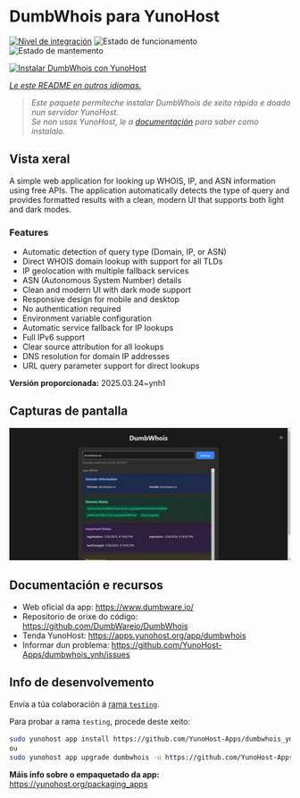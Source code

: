 <!--
NOTA: Este README foi creado automáticamente por <https://github.com/YunoHost/apps/tree/master/tools/readme_generator>
NON debe editarse manualmente.
-->

# DumbWhois para YunoHost

[![Nivel de integración](https://apps.yunohost.org/badge/integration/dumbwhois)](https://ci-apps.yunohost.org/ci/apps/dumbwhois/)
![Estado de funcionamento](https://apps.yunohost.org/badge/state/dumbwhois)
![Estado de mantemento](https://apps.yunohost.org/badge/maintained/dumbwhois)

[![Instalar DumbWhois con YunoHost](https://install-app.yunohost.org/install-with-yunohost.svg)](https://install-app.yunohost.org/?app=dumbwhois)

*[Le este README en outros idiomas.](./ALL_README.md)*

> *Este paquete permíteche instalar DumbWhois de xeito rápido e doado nun servidor YunoHost.*  
> *Se non usas YunoHost, le a [documentación](https://yunohost.org/install) para saber como instalalo.*

## Vista xeral

A simple web application for looking up WHOIS, IP, and ASN information using free APIs. The application automatically detects the type of query and provides formatted results with a clean, modern UI that supports both light and dark modes.

### Features

- Automatic detection of query type (Domain, IP, or ASN)
- Direct WHOIS domain lookup with support for all TLDs
- IP geolocation with multiple fallback services
- ASN (Autonomous System Number) details
- Clean and modern UI with dark mode support
- Responsive design for mobile and desktop
- No authentication required
- Environment variable configuration
- Automatic service fallback for IP lookups
- Full IPv6 support
- Clear source attribution for all lookups
- DNS resolution for domain IP addresses
- URL query parameter support for direct lookups


**Versión proporcionada:** 2025.03.24~ynh1

## Capturas de pantalla

![Captura de pantalla de DumbWhois](./doc/screenshots/screenshot.png)

## Documentación e recursos

- Web oficial da app: <https://www.dumbware.io/>
- Repositorio de orixe do código: <https://github.com/DumbWareio/DumbWhois>
- Tenda YunoHost: <https://apps.yunohost.org/app/dumbwhois>
- Informar dun problema: <https://github.com/YunoHost-Apps/dumbwhois_ynh/issues>

## Info de desenvolvemento

Envía a túa colaboración á [rama `testing`](https://github.com/YunoHost-Apps/dumbwhois_ynh/tree/testing).

Para probar a rama `testing`, procede deste xeito:

```bash
sudo yunohost app install https://github.com/YunoHost-Apps/dumbwhois_ynh/tree/testing --debug
ou
sudo yunohost app upgrade dumbwhois -u https://github.com/YunoHost-Apps/dumbwhois_ynh/tree/testing --debug
```

**Máis info sobre o empaquetado da app:** <https://yunohost.org/packaging_apps>
